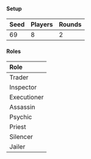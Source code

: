 #### Setup
| Seed | Players | Rounds  |
| :----| :-------| :------ |
| 69   | 8       | 2       |

#### Roles
| Role         |
| :----------- |
| Trader       |
| Inspector    |
| Executioner  |
| Assassin     |
| Psychic      |
| Priest       |
| Silencer     |
| Jailer       |